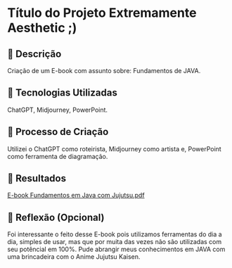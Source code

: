# Título do Projeto Extremamente Aesthetic ;)

## 📒 Descrição
Criação de um E-book com assunto sobre: Fundamentos de JAVA. 

## 🤖 Tecnologias Utilizadas
ChatGPT, Midjourney, PowerPoint.

## 🧐 Processo de Criação
Utilizei o ChatGPT como roteirista, Midjourney como artista e, PowerPoint como ferramenta de diagramação.

## 🚀 Resultados
[E-book Fundamentos em Java com Jujutsu.pdf](https://github.com/user-attachments/files/16228760/E-book.Fundamentos.em.Java.com.Jujutsu.pdf)


## 💭 Reflexão (Opcional)
Foi interessante o feito desse E-book pois utilizamos ferramentas do dia a dia, simples de usar, mas que por muita das vezes não são utilizadas com seu potêncial em 100%. 
Pude abrangir meus conhecimentos em JAVA com uma brincadeira com o Anime Jujutsu Kaisen.
